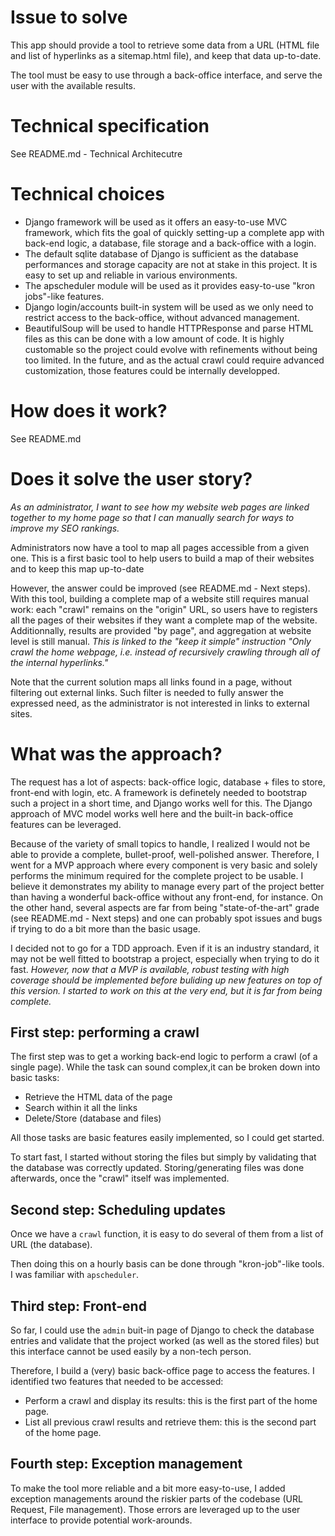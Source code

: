 # Issue to solve
This app should provide a tool to retrieve some data from a URL (HTML file and list of hyperlinks as a sitemap.html file), and keep that data up-to-date.

The tool must be easy to use through a back-office interface, and serve the user with the available results.

# Technical specification
See README.md - Technical Architecutre

# Technical choices
- Django framework will be used as it offers an easy-to-use MVC framework, which fits the goal of quickly setting-up a complete app with back-end logic, a database, file storage and a back-office with a login.
- The default sqlite database of Django is sufficient as the database performances and storage capacity are not at stake in this project. It is easy to set up and reliable in various environments.
- The apscheduler module will be used as it provides easy-to-use "kron jobs"-like features.
- Django login/accounts built-in system will be used as we only need to restrict access to the back-office, without advanced management.
- BeautifulSoup will be used to handle HTTPResponse and parse HTML files as this can be done with a low amount of code. It is highly customable so the project could evolve with refinements without being too limited. In the future, and as the actual crawl could require advanced customization, those features could be internally developped.

# How does it work?
See README.md

# Does it solve the user story?
<em>As an administrator, I want to see how my website web pages are linked together to my home page so that I can manually search for ways to improve my SEO rankings.</em>

Administrators now have a tool to map all pages accessible from a given one. This is a first basic tool to help users to build a map of their websites and to keep this map up-to-date

However, the answer could be improved (see README.md - Next steps). With this tool, building a complete map of a website still requires manual work: each "crawl" remains on the "origin" URL, so users have to registers all the pages of their websites if they want a complete map of the website. Additionnally, results are provided "by page", and aggregation at website level is still manual. <em>This is linked to the "keep it simple" instruction "Only crawl the home webpage, i.e. instead of recursively crawling through all of the internal hyperlinks."
</em>

Note that the current solution maps all links found in a page, without filtering out external links. Such filter is needed to fully answer the expressed need, as the administrator is not interested in links to external sites.

# What was the approach?

The request has a lot of aspects: back-office logic, database + files to store, front-end with login, etc. A framework is definetely needed to bootstrap such a project in a short time, and Django works well for this. The Django approach of MVC model works well here and the built-in back-office features can be leveraged.

Because of the variety of small topics to handle, I realized I would not be able to provide a complete, bullet-proof, well-polished answer. Therefore, I went for a MVP approach where every component is very basic and solely performs the minimum required for the complete project to be usable. I believe it demonstrates my ability to manage every part of the project better than having a wonderful back-office without any front-end, for instance. On the other hand, several aspects are far from being "state-of-the-art" grade (see README.md - Next steps) and one can probably spot issues and bugs if trying to do a bit more than the basic usage.

I decided not to go for a TDD approach. Even if it is an industry standard, it may not be well fitted to bootstrap a project, especially when trying to do it fast. 
<em>However, now that a MVP is available, robust testing with high coverage should be implemented before buliding up new features on top of this version. I started to work on this at the very end, but it is far from being complete.</em>

## First step: performing a crawl
The first step was to get a working back-end logic to perform a crawl (of a single page). While the task can sound complex,it can be broken down into basic tasks:
- Retrieve the HTML data of the page
- Search within it all the links
- Delete/Store (database and files)

All those tasks are basic features easily implemented, so I could get started.

To start fast, I started without storing the files but simply by validating that the database was correctly updated. Storing/generating files was done afterwards, once the "crawl" itself was implemented.

## Second step: Scheduling updates
Once we have a <code>crawl</code> function, it is easy to do several of them from a list of URL (the database). 

Then doing this on a hourly basis can be done through "kron-job"-like tools. I was familiar with <code>apscheduler</code>.

## Third step: Front-end
So far, I could use the <code>admin</code> buit-in page of Django to check the database entries and validate that the project worked (as well as the stored files) but this interface cannot be used easily by a non-tech person.

Therefore, I build a (very) basic back-office page to access the features. I identified two features that needed to be accessed:
- Perform a crawl and display its results: this is the first part of the home page.
- List all previous crawl results and retrieve them: this is the second part of the home page.

## Fourth step: Exception management
To make the tool more reliable and a bit more easy-to-use, I added exception managements around the riskier parts of the codebase (URL Request, File management). Those errors are leveraged up to the user interface to provide potential work-arounds.

